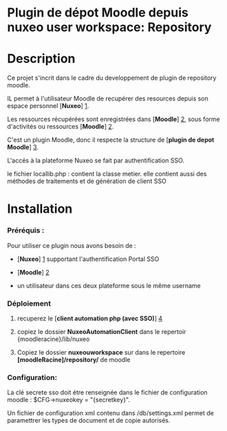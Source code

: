 **Plugin de dépot Moodle depuis nuxeo user workspace: Repository** 
==================================================================


Description 
===========

Ce projet s'incrit dans le cadre du developpement de plugin de repository moodle.

IL permet à l'utilisateur Moodle de recupérer des resources depuis son espace personnel [**Nuxeo**] [1].

Les ressources récupérées sont enregistrées dans  [**Moodle**] [2], sous forme d'activités ou ressources  [**Moodle**] [2].

C'est un plugin Moodle, donc il respecte la structure de  [**plugin de depot Moodle**] [3].

L'accés à la plateforme Nuxeo se fait par authentification SSO.


le fichier locallib.php : contient la classe metier. elle contient aussi des méthodes de traitements et de génération de client SSO

	
Installation 
============

### 	Préréquis :
Pour utiliser ce plugin nous avons besoin de :

*	[**Nuxeo**] [1] supportant l'authentification Portal SSO 

*	[**Moodle**] [2] 

*	un utilisateur dans ces deux plateforme sous le même username

###	Déploiement

 
1. recuperez le [**client automation php (avec SSO)**] [4] 

2. copiez le dossier **NuxeoAutomationClient**  dans le repertoir {moodleracine}/lib/nuxeo 

3. Copiez le dossier **nuxeouworkspace** sur dans le repertoire **[moodleRacine]/repository/** de moodle 
	



### 	Configuration: 

La clé secrete sso doit étre renseignée dans le fichier de configuration
moodle : $CFG->nuxeokey = "{secretkey}".

Un fichier de configuration xml contenu dans /db/settings.xml permet de paramettrer les types de document et de copie autorisés.


[1]: http://www.nuxeo.com/
[2]: https://moodle.org/
[3]: http://docs.moodle.org/dev/Repository_plugins
[4]: hhttps://github.com/nuxeo/nuxeo-moodle-plugin/tree/master/moodle-plugin/moodle-plugin-automation
 
 
			 
	
